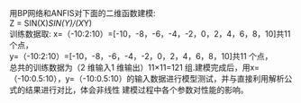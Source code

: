 用BP网络和ANFIS对下面的二维函数建模:  
Z = SIN(X)*SIN(Y)/(X*Y)  
训练数据取:
x=（-10:2:10）=[-10，-8，-6，-4，-2，0，2，4，6，8，10]共11个点，  
y=（-10:2:10）=[-10，-8，-6，-4，-2，0，2，4，6，8，10]共11 个点，  
总共的训练数据为（2 维输入1 维输出）11×11=121 组.建模完成后，用x=（-10:0.5:10），y=（-10:0.5:10）的输入数据进行模型测试，并与直接利用解析公式的结果进行对比，体会非线性
建模过程中各个参数对性能的影响。
